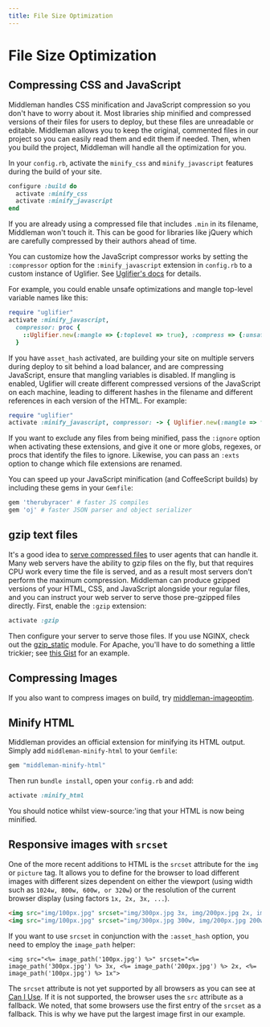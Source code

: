 ```yaml
---
title: File Size Optimization
---
```


# File Size Optimization

## Compressing CSS and JavaScript

Middleman handles CSS minification and JavaScript compression so you don't have
to worry about it. Most libraries ship minified and compressed versions of
their files for users to deploy, but these files are unreadable or editable.
Middleman allows you to keep the original, commented files in our project so
you can easily read them and edit them if needed. Then, when you build the
project, Middleman will handle all the optimization for you.

In your `config.rb`, activate the `minify_css` and `minify_javascript` features
during the build of your site.

```ruby
configure :build do
  activate :minify_css
  activate :minify_javascript
end
```

If you are already using a compressed file that includes `.min` in its
filename, Middleman won't touch it. This can be good for libraries like jQuery
which are carefully compressed by their authors ahead of time.

You can customize how the JavaScript compressor works by setting the
`:compressor` option for the `:minify_javascript` extension in
`config.rb` to a custom instance of Uglifier. See [Uglifier's docs]
for details.

For example, you could
enable unsafe optimizations and mangle top-level variable names like this:

```ruby
require "uglifier"
activate :minify_javascript,
  compressor: proc {
    ::Uglifier.new(:mangle => {:toplevel => true}, :compress => {:unsafe => true})
  }
```

If you have `asset_hash` activated, are building your site on multiple servers
during deploy to sit behind a load balancer, and are compressing JavaScript,
ensure that mangling variables is disabled. If mangling is enabled, Uglifier
will create different compressed versions of the JavaScript on each machine,
leading to different hashes in the filename and different references in each
version of the HTML. For example:

```ruby
require "uglifier"
activate :minify_javascript, compressor: -> { Uglifier.new(:mangle => false) }
```

If you want to exclude any files from being minified, pass the `:ignore` option
when activating these extensions, and give it one or more globs, regexes, or
procs that identify the files to ignore. Likewise, you can pass an `:exts`
option to change which file extensions are renamed.

You can speed up your JavaScript minification (and CoffeeScript builds) by
including these gems in your `Gemfile`:

```ruby
gem 'therubyracer' # faster JS compiles
gem 'oj' # faster JSON parser and object serializer
```

## gzip text files

It's a good idea to [serve compressed files] to user agents
that can handle it. Many web servers have the ability to gzip files on the fly,
but that requires CPU work every time the file is served, and as a result most
servers don't perform the maximum compression. Middleman can produce gzipped
versions of your HTML, CSS, and JavaScript alongside your regular files, and
you can instruct your web server to serve those pre-gzipped files directly.
First, enable the `:gzip` extension:

```ruby
activate :gzip
```

Then configure your server to serve those files. If you use NGINX, check out the
[gzip_static] module. For Apache, you'll have to do something a little trickier;
see [this Gist][apache_gist] for an example.

## Compressing Images

If you also want to compress images on build, try [middleman-imageoptim].

## Minify HTML

Middleman provides an official extension for minifying its HTML output. Simply
add `middleman-minify-html` to your `Gemfile`:

```ruby
gem "middleman-minify-html"
```

Then run `bundle install`, open your `config.rb` and add:

```ruby
activate :minify_html
```

You should notice whilst view-source:'ing that your HTML is now being minified.

## Responsive images with `srcset`

One of the more recent additions to HTML is the `srcset` attribute for the `img`
or `picture` tag. It allows you to define for the browser to load different
images with different sizes dependent on either the viewport (using width such
as `1024w, 800w, 600w, or 320w`) or the resolution of the current browser
display (using factors `1x, 2x, 3x, ...`).

```html
<img src="img/100px.jpg" srcset="img/300px.jpg 3x, img/200px.jpg 2x, img/100px.jpg 1x">
<img src="img/100px.jpg" srcset="img/300px.jpg 300w, img/200px.jpg 200w, img/100px.jpg 100w">
```

If you want to use `srcset` in conjunction with the `:asset_hash` option, you
need to employ the `image_path` helper:

```erb
<img src="<%= image_path('100px.jpg') %>" srcset="<%= image_path('300px.jpg') %> 3x, <%= image_path('200px.jpg') %> 2x, <%= image_path('100px.jpg') %> 1x">
```

The `srcset` attribute is not yet supported by all browsers as you can see at
[Can I Use]. If it is not supported, the browser uses the `src` attribute as
a fallback. We noted, that some browsers use the first entry of the `srcset` as
a fallback. This is why we have put the largest image first in our example.

  [Uglifier's docs]: https://github.com/lautis/uglifier
  [serve compressed files]: https://developer.yahoo.com/performance/rules.html#gzip
  [gzip_static]: https://www.nginx.com/resources/wiki/extending/compiling/
  [apache_gist]: https://gist.github.com/2200790
  [middleman-imageoptim]: https://github.com/plasticine/middleman-imageoptim
  [Can I Use]: http://caniuse.com/
